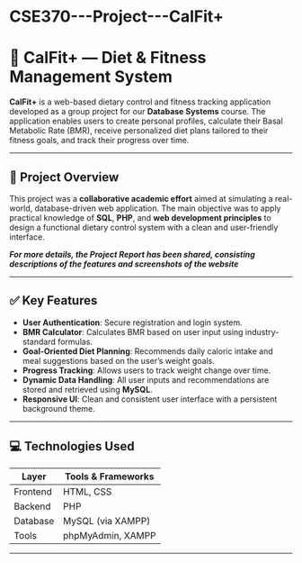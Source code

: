 # CSE370---Project---CalFit+

# 🥗 CalFit+ — Diet & Fitness Management System

**CalFit+** is a web-based dietary control and fitness tracking application developed as a group project for our **Database Systems** course. The application enables users to create personal profiles, calculate their Basal Metabolic Rate (BMR), receive personalized diet plans tailored to their fitness goals, and track their progress over time.

---

## 📌 Project Overview

This project was a **collaborative academic effort** aimed at simulating a real-world, database-driven web application. The main objective was to apply practical knowledge of **SQL**, **PHP**, and **web development principles** to design a functional dietary control system with a clean and user-friendly interface.

***For more details, the Project Report has been shared, consisting descriptions of the features and screenshots of the website***

---

## ✅ Key Features

- **User Authentication**: Secure registration and login system.
- **BMR Calculator**: Calculates BMR based on user input using industry-standard formulas.
- **Goal-Oriented Diet Planning**: Recommends daily caloric intake and meal suggestions based on the user’s weight goals.
- **Progress Tracking**: Allows users to track weight change over time.
- **Dynamic Data Handling**: All user inputs and recommendations are stored and retrieved using **MySQL**.
- **Responsive UI**: Clean and consistent user interface with a persistent background theme.

---

## 💻 Technologies Used

| Layer       | Tools & Frameworks         |
|-------------|-----------------------------|
| Frontend    | HTML, CSS                  |
| Backend     | PHP                        |
| Database    | MySQL (via XAMPP)          |
| Tools       | phpMyAdmin, XAMPP          |

---


